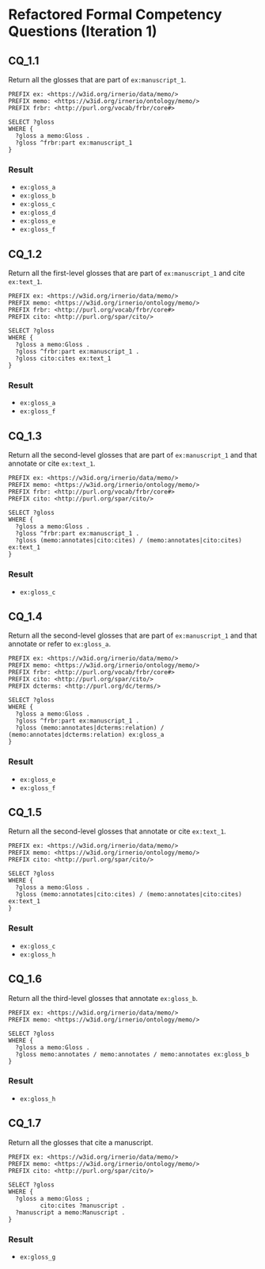 # Refactored Formal Competency Questions (Iteration 1)

## CQ_1.1
Return all the glosses that are part of `ex:manuscript_1`.

```
PREFIX ex: <https://w3id.org/irnerio/data/memo/> 
PREFIX memo: <https://w3id.org/irnerio/ontology/memo/>
PREFIX frbr: <http://purl.org/vocab/frbr/core#>

SELECT ?gloss
WHERE {
  ?gloss a memo:Gloss .
  ?gloss ^frbr:part ex:manuscript_1
}
```
### Result
* `ex:gloss_a`
* `ex:gloss_b`
* `ex:gloss_c`
* `ex:gloss_d`
* `ex:gloss_e`
* `ex:gloss_f`

## CQ_1.2
Return all the first-level glosses that are part of `ex:manuscript_1` and cite `ex:text_1`.

```
PREFIX ex: <https://w3id.org/irnerio/data/memo/> 
PREFIX memo: <https://w3id.org/irnerio/ontology/memo/>
PREFIX frbr: <http://purl.org/vocab/frbr/core#>
PREFIX cito: <http://purl.org/spar/cito/>

SELECT ?gloss
WHERE {
  ?gloss a memo:Gloss .
  ?gloss ^frbr:part ex:manuscript_1 .
  ?gloss cito:cites ex:text_1
}
```
### Result
* `ex:gloss_a`
* `ex:gloss_f`

## CQ_1.3
Return all the second-level glosses that are part of `ex:manuscript_1` and that annotate or cite `ex:text_1`.

```
PREFIX ex: <https://w3id.org/irnerio/data/memo/> 
PREFIX memo: <https://w3id.org/irnerio/ontology/memo/>
PREFIX frbr: <http://purl.org/vocab/frbr/core#>
PREFIX cito: <http://purl.org/spar/cito/>

SELECT ?gloss
WHERE {
  ?gloss a memo:Gloss .
  ?gloss ^frbr:part ex:manuscript_1 .
  ?gloss (memo:annotates|cito:cites) / (memo:annotates|cito:cites) ex:text_1
}
```
### Result
* `ex:gloss_c`

## CQ_1.4
Return all the second-level glosses that are part of `ex:manuscript_1` and that annotate or refer to `ex:gloss_a`.

```
PREFIX ex: <https://w3id.org/irnerio/data/memo/> 
PREFIX memo: <https://w3id.org/irnerio/ontology/memo/>
PREFIX frbr: <http://purl.org/vocab/frbr/core#>
PREFIX cito: <http://purl.org/spar/cito/>
PREFIX dcterms: <http://purl.org/dc/terms/>

SELECT ?gloss
WHERE {
  ?gloss a memo:Gloss .
  ?gloss ^frbr:part ex:manuscript_1 .
  ?gloss (memo:annotates|dcterms:relation) / (memo:annotates|dcterms:relation) ex:gloss_a
}
```
### Result
* `ex:gloss_e`
* `ex:gloss_f`

## CQ_1.5
Return all the second-level glosses that annotate or cite `ex:text_1`.

```
PREFIX ex: <https://w3id.org/irnerio/data/memo/> 
PREFIX memo: <https://w3id.org/irnerio/ontology/memo/>
PREFIX cito: <http://purl.org/spar/cito/>

SELECT ?gloss
WHERE {
  ?gloss a memo:Gloss .
  ?gloss (memo:annotates|cito:cites) / (memo:annotates|cito:cites) ex:text_1
}
```
### Result
* `ex:gloss_c`
* `ex:gloss_h`

## CQ_1.6
Return all the third-level glosses that annotate `ex:gloss_b`.

```
PREFIX ex: <https://w3id.org/irnerio/data/memo/> 
PREFIX memo: <https://w3id.org/irnerio/ontology/memo/>

SELECT ?gloss
WHERE {
  ?gloss a memo:Gloss .
  ?gloss memo:annotates / memo:annotates / memo:annotates ex:gloss_b
}
```
### Result
* `ex:gloss_h`

## CQ_1.7
Return all the glosses that cite a manuscript.

```
PREFIX ex: <https://w3id.org/irnerio/data/memo/> 
PREFIX memo: <https://w3id.org/irnerio/ontology/memo/>
PREFIX cito: <http://purl.org/spar/cito/>

SELECT ?gloss
WHERE {
  ?gloss a memo:Gloss ;
         cito:cites ?manuscript .
  ?manuscript a memo:Manuscript .
}
```
### Result
* `ex:gloss_g`
